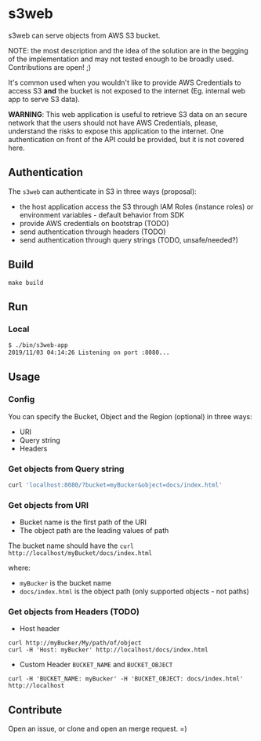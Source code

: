 # s3web

s3web can serve objects from AWS S3 bucket.

NOTE: the most description and the idea of the solution are in the begging of the implementation and may not tested enough to be broadly used. Contributions are open! ;)

It's common used when you wouldn't like to provide AWS Credentials to access S3 **and** the bucket is not exposed to the internet (Eg. internal web app to serve S3 data).

**WARNING**: This web application is useful to retrieve S3 data on an secure network that the users should not have AWS Credentials, please, understand the risks to expose this application to the internet. One authentication on front of the API could be provided, but it is not covered here.

## Authentication

The `s3web` can authenticate in S3 in three ways (proposal):

- the host application access the S3 through IAM Roles (instance roles) or environment variables - default behavior from SDK
- provide AWS credentials on bootstrap (TODO)
- send authentication through headers (TODO)
- send authentication through query strings (TODO, unsafe/needed?)

## Build

`make build`

## Run

### Local

```bash
$ ./bin/s3web-app
2019/11/03 04:14:26 Listening on port :8080...
```

<!-- ### Docker (TODO)-->

<!-- ### Kubernetes (TODO)-->

<!-- ### Lambda (TODO)-->

## Usage

### Config

You can specify the Bucket, Object and the Region (optional) in three ways:

- URI
- Query string
- Headers

### Get objects from Query string

```bash
curl 'localhost:8080/?bucket=myBucker&object=docs/index.html'
```

### Get objects from URI

- Bucket name is the first path of the URI
- The object path are the leading values of path

The bucket name should have the 
`curl http://localhost/myBucket/docs/index.html`

where:
- `myBucker` is the bucket name
- `docs/index.html` is the object path (only supported objects - not paths)

### Get objects from Headers (TODO)

- Host header

~~~
curl http://myBucker/My/path/of/object
curl -H 'Host: myBucker' http://localhost/docs/index.html
~~~

- Custom Header `BUCKET_NAME` and `BUCKET_OBJECT`

~~~
curl -H 'BUCKET_NAME: myBucker' -H 'BUCKET_OBJECT: docs/index.html' http://localhost
~~~

## Contribute

Open an issue, or clone and open an merge request. =)
